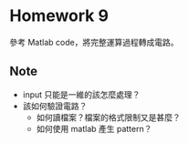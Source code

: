 # Homework 9
參考 Matlab code，將完整運算過程轉成電路。

## Note
- input 只能是一維的該怎麼處理？
- 該如何驗證電路？
  - 如何讀檔案？檔案的格式限制又是甚麼？
  - 如何使用 matlab 產生 pattern？
